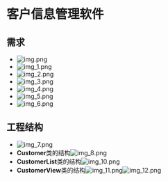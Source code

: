 # 客户信息管理软件

## 需求
- ![img.png](img.png)
- ![img_1.png](img_1.png)
- ![img_2.png](img_2.png)
- ![img_3.png](img_3.png)
- ![img_4.png](img_4.png)
- ![img_5.png](img_5.png)
- ![img_6.png](img_6.png)

## 工程结构
- ![img_7.png](img_7.png)
- **Customer**类的结构![img_8.png](img_8.png)
- **CustomerList**类的结构![img_10.png](img_10.png)
- **CustomerView**类的结构![img_11.png](img_11.png)![img_12.png](img_12.png)